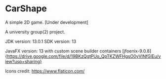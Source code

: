 # CarShape
A simple 2D game. [Under development]

A university group(2) project.

JDK version: 13.0.1
SDK version: 13

JavaFX version: 13 with custom scene builder containers [jfoenix-9.0.8] {https://drive.google.com/file/d/19BKzQgtPUo_QpTKZWFHgsO0yVlNfGlEu/view?usp=sharing}

Icons credit: https://www.flaticon.com/
